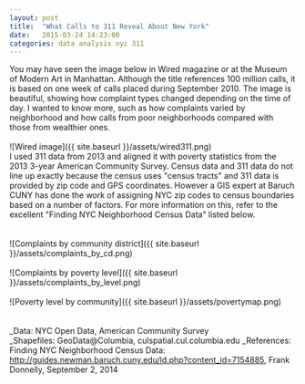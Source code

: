 ```yaml
---
layout: post
title:  "What Calls to 311 Reveal About New York"
date:   2015-03-24 14:23:00
categories: data analysis nyc 311
---
```

You may have seen the image below in Wired magazine or at the Museum of Modern Art in Manhattan.  Although the title references 100 million calls, it is based on one week of calls placed during September 2010.  The image is beautiful, showing how complaint types changed depending on the time of day.  I wanted to know more, such as how complaints varied by neighborhood and how calls from poor neighborhoods compared with those from wealthier ones.
<br /><br />
![Wired image]({{ site.baseurl }}/assets/wired311.png)
<br />
I used 311 data from 2013 and aligned it with poverty statistics from the 2013 3-year American Community Survey. Census data and 311 data do not line up exactly because the census uses "census tracts" and 311 data is provided by zip code and GPS coordinates.  However a GIS expert at Baruch CUNY has done the work of assigning NYC zip codes to census boundaries based on a number of factors.  For more information on this, refer to the excellent "Finding NYC Neighborhood Census Data" listed below.    
<br /><br />
![Complaints by community district]({{ site.baseurl }}/assets/complaints_by_cd.png)
<br /><br />
![Complaints by poverty level]({{ site.baseurl }}/assets/complaints_by_level.png)
<br /><br />
![Poverty level by community]({{ site.baseurl }}/assets/povertymap.png)
<br /><br /> <br />
_Data:  NYC Open Data, American Community Survey
<br />
_Shapefiles:  GeoData@Columbia, culspatial.cul.columbia.edu
_References:  Finding NYC Neighborhood Census Data:  http://guides.newman.baruch.cuny.edu/ld.php?content_id=7154885, Frank Donnelly, September 2, 2014

